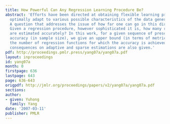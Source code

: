 ```yaml
---
title: How Powerful Can Any Regression Learning Procedure Be?
abstract: 'Efforts have been directed at obtaining flexible learning procedures that
  optimally adapt to various possible characteristics of the data generating mechanism.
  A question that addresses the issue of how far one can go in this direction is:
  Given a regression procedure, however sophisticated it is, how many regression functions
  are estimated accurately? In this work, for a given sequence of prescribed estimation
  accuracy (in sample size), we give an upper bound (in terms of metric entropy) on
  the number of regression functions for which the accuracy is achieved. Interesting
  consequences on adaptive and sparse estimations are also given.'
pdf: http://proceedings.pmlr.press/yang07a/yang07a.pdf
layout: inproceedings
id: yang07a
month: 0
firstpage: 636
lastpage: 643
page: 636-643
origpdf: http://jmlr.org/proceedings/papers/v2/yang07a/yang07a.pdf
sections: 
author:
- given: Yuhong
  family: Yang
date: '2007-03-11'
publisher: PMLR
---
```

